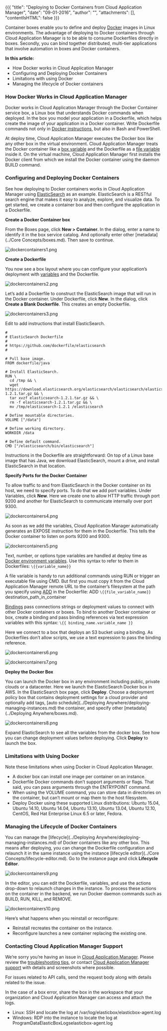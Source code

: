 {{{
"title": "Deploying to Docker Containers from Cloud Application Manager",
"date": "09-01-2016",
"author": "",
"attachments": [],
"contentIsHTML": false
}}}

Container boxes enable you to define and deploy [Docker](https://docs.docker.com/engine/understanding-docker/) images in Linux environments. The advantage of deploying to Docker containers through Cloud Application Manager is to be able to consume Dockerfiles directly in boxes. Secondly, you can bind together distributed, multi-tier applications that involve automation in boxes and Docker containers.

**In this article:**

* How Docker works in Cloud Application Manager
* Configuring and Deploying Docker Containers
* Limitations with using Docker
* Managing the lifecycle of Docker containers

### How Docker Works in Cloud Application Manager

Docker works in Cloud Application Manager through the Docker Container service box, a Linux box that understands Docker commands when deployed. In the box you model your application in a Dockerfile, which helps create the image of your application in a Docker container. Write Dockerfile commands not only in [Docker instructions](https://docs.docker.com/engine/reference/builder/), but also in Bash and PowerShell.

At deploy time, Cloud Application Manager executes the Docker box like any other box in the virtual environment. Cloud Application Manager treats the Docker container like a [box variable](./parameterizing-boxes-with-variables.md) and the Dockerfile as a [file variable](./parameterizing-boxes-with-variables.md) inside it. On the virtual machine, Cloud Application Manager first installs the Docker client from which we install the Docker container using the daemon BUILD command.

### Configuring and Deploying Docker Containers

See how deploying to Docker containers works in Cloud Application Manager using [ElasticSearch](https://www.elastic.co/products) as an example. ElasticSearch is a RESTful search engine that makes it easy to analyze, explore, and visualize data. To get started, we create a container box and then configure the application in a Dockerfile.

**Create a Docker Container box**

From the Boxes page, click **New > Container**. In the dialog, enter a name to identify it in the box service catalog. And optionally enter other [metadata](../Core Concepts/boxes.md). Then save to continue.

![dockercontainers1.png](../../images/cloud-application-manager/dockercontainers1.png)

**Create a Dockerfile**

You now see a box layout where you can configure your application’s deployment with [variables](./parameterizing-boxes-with-variables.md) and the Dockerfile.

![dockercontainers2.png](../../images/cloud-application-manager/dockercontainers2.png)

Let’s add a Dockerfile to construct the ElasticSearch image that will run in the Docker container. Under Dockerfile, click **New**. In the dialog, click **Create a Blank Dockerfile**. This creates an empty Dockerfile.

![dockercontainers3.png](../../images/cloud-application-manager/dockercontainers3.png)

Edit to add instructions that install ElasticSearch.

```
#
# ElasticSearch Dockerfile
#
# https://github.com/dockerfile/elasticsearch
#

# Pull base image.
FROM dockerfile/java

# Install ElasticSearch.
RUN \
  cd /tmp && \
  wget https://download.elasticsearch.org/elasticsearch/elasticsearch/elasticsearch-1.2.1.tar.gz && \
  tar xvzf elasticsearch-1.2.1.tar.gz && \
  rm -f elasticsearch-1.2.1.tar.gz && \
  mv /tmp/elasticsearch-1.2.1 /elasticsearch

# Define mountable directories.
VOLUME ["/data"]

# Define working directory.
WORKDIR /data

# Define default command.
CMD ["/elasticsearch/bin/elasticsearch"]
```

Instructions in the Dockerfile are straightforward: On top of a Linux base image that has Java, we download ElasticSearch, mount a drive, and install ElasticSearch in that location.

**Specify Ports for the Docker Container**

To allow traffic to and from ElasticSearch in the Docker container on its host, we need to specify ports. To do that we add port variables. Under Variables, click **New**. Here we create one to allow HTTP traffic through port 9200 and another for ElasticSearch to communicate internally over port 9300.

![dockercontainers4.png](../../images/cloud-application-manager/dockercontainers4.png)

As soon as we add the variables, Cloud Application Manager automatically generates an EXPOSE instruction for them in the Dockerfile. This tells the Docker container to listen on ports 9200 and 9300.

![dockercontainers5.png](../../images/cloud-application-manager/dockercontainers5.png)

Text, number, or options type variables are handled at deploy time as [Docker environment variables](https://docs.docker.com/engine/reference/builder/). Use this syntax to refer to them in Dockerfiles: `\{{variable_name}}`

A file variable is handy to run additional commands using RUN or trigger an executable file using CMD. But first you must copy it from the Cloud Application Manager remote URL to the container’s filesystem at the path you specify using [ADD](https://docs.docker.com/engine/reference/builder/) in the Dockerfile: ADD `\{{file_variable_name}}` destination_path_in_container

[Bindings](./parameterizing-boxes-with-variables.md) pass connections strings or deployment values to connect with other Docker containers or boxes. To bind to another Docker container or box, create a binding and pass binding references via text expression variables with this syntax: `\{{ binding_name.variable_name }}`

Here we connect to a box that deploys an S3 bucket using a binding. As Dockerfiles don’t allow scripts, we use a text expression to pass the binding reference.

![dockercontainers6.png](../../images/cloud-application-manager/dockercontainers6.png)

![dockercontainers7.png](../../images/cloud-application-manager/dockercontainers7.png)

**Deploy the Docker Box**

You can launch the Docker box in any environment including public, private clouds or a datacenter. Here we launch the ElasticSearch Docker box in AWS. In the ElasticSearch box page, click **Deploy**. Choose a deployment policy box that contains deployment settings for a cloud provider and optionally add tags, [auto schedule](../Deploying Anywhere/deploying-managing-instances.md) the container, and specify other [metadata](../Deploying Anywhere/boxes.md).

![dockercontainers8.png](../../images/cloud-application-manager/dockercontainers8.png)

Expand ElasticSearch to see all the variables from the docker box. See how you can change deployment values before deploying. Click **Deploy** to launch the box.

### Limitations with Using Docker

Note these limitations when using Docker in Cloud Application Manager.

* A docker box can install one image per container on an instance.
* Dockerfile Docker commands don’t support arguments or flags. That said, you can pass arguments through the ENTRYPOINT command.
* When using the VOLUME command, you can store data in directories on the container, but can’t mount or map them to the host filesystem.
* Deploy Docker using these supported Linux distributions: Ubuntu 15.04, Ubuntu 14.10, Ubuntu 14.04, Ubuntu 13.10, Ubuntu 13.04, Ubuntu 12.10, CentOS, Red Hat Enterprise Linux 6.5 or later, Fedora.

### Managing the Lifecycle of Docker Containers

You can manage the [lifecycle](../Deploying Anywhere/deploying-managing-instances.md) of Docker containers like any other box. This means after deploying, you can change the Dockerfile configuration and relaunch it in the same instance using the instance [lifecycle editor](../Core Concepts/lifecycle-editor.md). Go to the instance page and click **Lifecycle Editor**.

![dockercontainers9.png](../../images/cloud-application-manager/dockercontainers9.png)

In the editor, you can edit the Dockerfile, variables, and use the actions drop-down to relaunch changes in the instance. To process these actions on the container in the backend, we run Docker daemon commands such as BUILD, RUN, KILL, and REMOVE.

![dockercontainers10.png](../../images/cloud-application-manager/dockercontainers10.png)

Here’s what happens when you reinstall or reconfigure:

* Reinstall recreates the container on the instance.
* Reconfigure launches a new container replacing the existing one.

### Contacting Cloud Application Manager Support

We’re sorry you’re having an issue in [Cloud Application Manager](https://www.ctl.io/cloud-application-manager/). Please review the [troubleshooting tips](..Troubleshooting/troubleshooting-tips.md), or contact [Cloud Application Manager support](mailto:cloudsupport@centurylink.com) with details and screenshots where possible.

For issues related to API calls, send the request body along with details related to the issue.

In the case of a box error, share the box in the workspace that your organization and Cloud Application Manager can access and attach the logs.
* Linux: SSH and locate the log at /var/log/elasticbox/elasticbox-agent.log
* Windows: RDP into the instance to locate the log at ProgramDataElasticBoxLogselasticbox-agent.log
